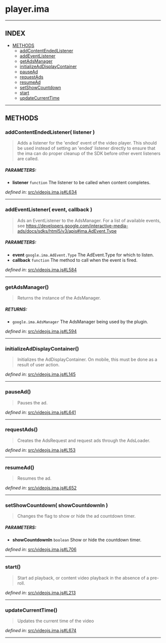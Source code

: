 <!-- GENERATED FROM SOURCE -->

# player.ima


---

## INDEX

- [METHODS](#methods)
  - [addContentEndedListener](#addcontentendedlistener-listener-)
  - [addEventListener](#addeventlistener-event-callback-)
  - [getAdsManager](#getadsmanager)
  - [initializeAdDisplayContainer](#initializeaddisplaycontainer)
  - [pauseAd](#pausead)
  - [requestAds](#requestads)
  - [resumeAd](#resumead)
  - [setShowCountdown](#setshowcountdown-showcountdownin-)
  - [start](#start)
  - [updateCurrentTime](#updatecurrenttime)

---

## METHODS

### addContentEndedListener( listener )
> Adds a listener for the 'ended' event of the video player. This should be
> used instead of setting an 'ended' listener directly to ensure that the
> ima can do proper cleanup of the SDK before other event listeners
> are called.

##### PARAMETERS: 
* __listener__ `function` The listener to be called when content completes.

_defined in_: [src/videojs.ima.js#L634](https://github.com/googleads/videojs-ima/blob/mastersrc/videojs.ima.js#L634)

---

### addEventListener( event, callback )
> Ads an EventListener to the AdsManager. For a list of available events,
> see
> https://developers.google.com/interactive-media-ads/docs/sdks/html5/v3/apis#ima.AdEvent.Type

##### PARAMETERS: 
* __event__ `google.ima.AdEvent.Type` The AdEvent.Type for which to listen.
* __callback__ `function` The method to call when the event is fired.

_defined in_: [src/videojs.ima.js#L584](https://github.com/googleads/videojs-ima/blob/mastersrc/videojs.ima.js#L584)

---

### getAdsManager()
> Returns the instance of the AdsManager.

##### RETURNS: 
* `google.ima.AdsManager` The AdsManager being used by the plugin.

_defined in_: [src/videojs.ima.js#L594](https://github.com/googleads/videojs-ima/blob/mastersrc/videojs.ima.js#L594)

---

### initializeAdDisplayContainer()
> Initializes the AdDisplayContainer. On mobile, this must be done as a
> result of user action.

_defined in_: [src/videojs.ima.js#L145](https://github.com/googleads/videojs-ima/blob/mastersrc/videojs.ima.js#L145)

---

### pauseAd()
> Pauses the ad.

_defined in_: [src/videojs.ima.js#L641](https://github.com/googleads/videojs-ima/blob/mastersrc/videojs.ima.js#L641)

---

### requestAds()
> Creates the AdsRequest and request ads through the AdsLoader.

_defined in_: [src/videojs.ima.js#L153](https://github.com/googleads/videojs-ima/blob/mastersrc/videojs.ima.js#L153)

---

### resumeAd()
> Resumes the ad.

_defined in_: [src/videojs.ima.js#L652](https://github.com/googleads/videojs-ima/blob/mastersrc/videojs.ima.js#L652)

---

### setShowCountdown( showCountdownIn )
> Changes the flag to show or hide the ad countdown timer.

##### PARAMETERS: 
* __showCountdownIn__ `boolean` Show or hide the countdown timer.

_defined in_: [src/videojs.ima.js#L706](https://github.com/googleads/videojs-ima/blob/mastersrc/videojs.ima.js#L706)

---

### start()
> Start ad playback, or content video playback in the absence of a
> pre-roll.

_defined in_: [src/videojs.ima.js#L213](https://github.com/googleads/videojs-ima/blob/mastersrc/videojs.ima.js#L213)

---

### updateCurrentTime()
> Updates the current time of the video

_defined in_: [src/videojs.ima.js#L674](https://github.com/googleads/videojs-ima/blob/mastersrc/videojs.ima.js#L674)

---

